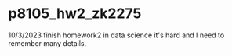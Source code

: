 # p8105_hw2_zk2275
10/3/2023 finish homework2 in data science
it's hard and I need to remember many details. 
